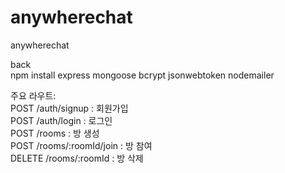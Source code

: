 # anywherechat  
anywherechat  
  
back  
npm install express mongoose bcrypt jsonwebtoken nodemailer

  
주요 라우트:  
POST /auth/signup : 회원가입  
POST /auth/login : 로그인  
POST /rooms : 방 생성  
POST /rooms/:roomId/join : 방 참여  
DELETE /rooms/:roomId : 방 삭제  